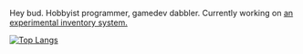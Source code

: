 Hey bud. Hobbyist programmer, gamedev dabbler.
Currently working on [an experimental inventory system.](https://github.com/SpongeGuy/inventory_system)


[![Top Langs](https://github-readme-stats.vercel.app/api/top-langs/?username=SpongeGuy&layout=compact&langs_count=8)](https://github.com/anuraghazra/github-readme-stats)
